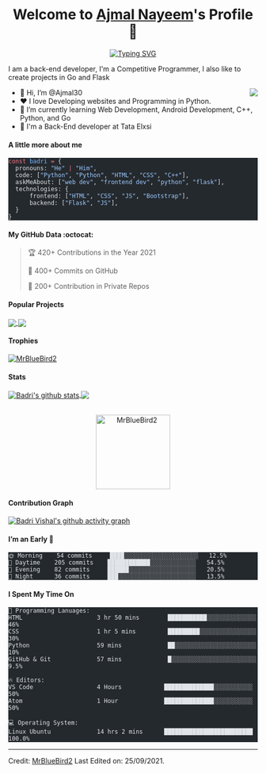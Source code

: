   <p align="center">
  </p><h1 align="center">Welcome to <a href="https://github.com/MrBlueBird2">Ajmal Nayeem</a>'s Profile 👋</h1>
<p></p>
<p align="center">
<a href="https://git.io/typing-svg"><img src="https://readme-typing-svg.herokuapp.com?font=Fira+Code&pause=1000&color=F7B534&center=true&width=435&lines=Welcome+to+my+Profile;I'm+a+Back-end+Developer+" alt="Typing SVG" /></a>
</p>
<p>I am a back-end developer, I'm a Competitive Programmer, I also like to create projects in Go and Flask</p>
<img align="right" src="https://media.giphy.com/media/M9gbBd9nbDrOTu1Mqx/giphy.gif">
<ul>
  <li>👋 Hi, I’m @Ajmal30</li>
  <li>❤️ I love Developing websites and Programming in Python.</li>
  <li>🌱 I’m currently learning Web Development, Android Development, C++, Python, and Go</li>
  <li>💼 I'm a Back-End developer at Tata Elxsi</li>
</ul>
<h4 id="a-little-more-about-me">A little more about me</h4>
<pre class="astro-code github-dark" style="background-color:#24292e;color:#e1e4e8; overflow-x: auto;" tabindex="0"><code><span class="line"><span style="color:#F97583">const</span><span style="color:#79B8FF"> badri</span><span style="color:#F97583"> =</span><span style="color:#E1E4E8"> {</span></span>
<span class="line"><span style="color:#E1E4E8">  pronouns: </span><span style="color:#9ECBFF">"He"</span><span style="color:#F97583"> |</span><span style="color:#9ECBFF"> "Him"</span><span style="color:#E1E4E8">,</span></span>
<span class="line"><span style="color:#E1E4E8">  code: [</span><span style="color:#9ECBFF">"Python"</span><span style="color:#E1E4E8">, </span><span style="color:#9ECBFF">"Python"</span><span style="color:#E1E4E8">, </span><span style="color:#9ECBFF">"HTML"</span><span style="color:#E1E4E8">, </span><span style="color:#9ECBFF">"CSS"</span><span style="color:#E1E4E8">, </span><span style="color:#9ECBFF">"C++"</span><span style="color:#E1E4E8">],</span></span>
<span class="line"><span style="color:#E1E4E8">  askMeAbout: [</span><span style="color:#9ECBFF">"web dev"</span><span style="color:#E1E4E8">, </span><span style="color:#9ECBFF">"frontend dev"</span><span style="color:#E1E4E8">, </span><span style="color:#9ECBFF">"python"</span><span style="color:#E1E4E8">, </span><span style="color:#9ECBFF">"flask"</span><span style="color:#E1E4E8">],</span></span>
<span class="line"><span style="color:#E1E4E8">  technologies: {</span></span>
<span class="line"><span style="color:#E1E4E8">      frontend: [</span><span style="color:#9ECBFF">"HTML"</span><span style="color:#E1E4E8">, </span><span style="color:#9ECBFF">"CSS"</span><span style="color:#E1E4E8">, </span><span style="color:#9ECBFF">"JS"</span><span style="color:#E1E4E8">, </span><span style="color:#9ECBFF">"Bootstrap"</span><span style="color:#E1E4E8">],</span></span>
<span class="line"><span style="color:#E1E4E8">      backend: [</span><span style="color:#9ECBFF">"Flask"</span><span style="color:#E1E4E8">, </span><span style="color:#9ECBFF">"JS"</span><span style="color:#E1E4E8">],</span></span>
<span class="line"><span style="color:#E1E4E8">  }</span></span>
<span class="line"><span style="color:#E1E4E8">}</span></span></code></pre>
<h4 id="my-github-data-octocat">My GitHub Data :octocat:</h4>
<blockquote>
<p>🏆 420+ Contributions in the Year 2021</p>
<p>📜 400+ Commits on GitHub</p>
<p>🔑 200+ Contribution in Private Repos</p>
</blockquote>
<h4 id="popular-projects">Popular Projects</h4>
<a href="https://github.com/MrBlueBird2/to-do-list-flask">
  <!-- Change the `github-readme-stats.anuraghazra1.vercel.app` to `github-readme-stats.vercel.app`  -->
  <img align="center" src="https://github-readme-stats.anuraghazra1.vercel.app/api/pin/?username=MrBlueBird2&amp;repo=to-do-list-flask&amp;theme=onedark">
</a>    
<a href="https://github.com/mrbluebird2/mrbluebird2.github.io">
  <!-- Change the `github-readme-stats.anuraghazra1.vercel.app` to `github-readme-stats.vercel.app`  -->
  <img align="center" src="https://github-readme-stats.anuraghazra1.vercel.app/api/pin/?username=MrBlueBird2&amp;repo=mrbluebird2.github.io&amp;theme=onedark">
</a>
<h4 id="trophies">Trophies</h4>
<p align="left"> <a href="https://github.com/ryo-ma/github-profile-trophy"><img src="https://github-profile-trophy.vercel.app/?username=MrBlueBird2&amp;row=2&amp;column=6&amp;theme=onedark&amp;column=8&amp;no-frame=false&amp;no-bg=false" alt="MrBlueBird2"></a></p>
<h4 id="stats">Stats</h4>
<a href="https://github.com/anuraghazra/github-readme-stats">
  <img align="center" src="https://github-readme-stats.anuraghazra1.vercel.app/api?username=MrBlueBird2&amp;show_icons=true&amp;include_all_commits=true&amp;theme=onedark" alt="Badri's github stats">
</a>
<a href="https://github.com/anuraghazra/github-readme-stats">
  <!-- Change the `github-readme-stats.anuraghazra1.vercel.app` to `github-readme-stats.vercel.app`  -->
  <img align="center" src="https://github-readme-stats.anuraghazra1.vercel.app/api/top-langs/?username=MrBlueBird2&amp;layout=compact&amp;theme=onedark">
</a>
<br>
<br>
<p align="center">
  <img align="center" height="150em" src="https://github-readme-streak-stats.herokuapp.com/?user=MrBlueBird2&amp;theme=onedark" alt="MrBlueBird2">
</p>
<h4 id="contribution-graph">Contribution Graph</h4>
<p><a href="https://github.com/MrBlueBird2/github-readme-activity-graph"><img src="https://activity-graph.herokuapp.com/graph?username=MrBlueBird2&amp;theme=react-dark" alt="Badri Vishal's github activity graph"></a></p>
<!---
MrBlueBird2/MrBlueBird2 is a ✨ special ✨ repository because its `README.md` (this file) appears on your GitHub profile.
You can click the Preview link to take a look at your changes.
--->
<h4 id="im-an-early">I’m an Early 🐤</h4>
<pre class="astro-code github-dark" style="background-color:#24292e;color:#e1e4e8; overflow-x: auto;" tabindex="0"><code><span class="line"><span>🌞 Morning    54 commits     ████░░░░░░░░░░░░░░░░░░░░░   12.5% </span></span>
<span class="line"><span>🌆 Daytime    205 commits    ████████████░░░░░░░░░░░░░   54.5% </span></span>
<span class="line"><span>🌃 Evening    82 commits     ██████░░░░░░░░░░░░░░░░░░░   20.5% </span></span>
<span class="line"><span>🌙 Night      36 commits     ███░░░░░░░░░░░░░░░░░░░░░░   13.5%</span></span></code></pre>
<h4 id="i-spent-my-time-on">I Spent My Time On</h4>
<pre class="astro-code github-dark" style="background-color:#24292e;color:#e1e4e8; overflow-x: auto;" tabindex="0"><code><span class="line"><span>💬 Programming Lanuages:</span></span>
<span class="line"><span>HTML                     3 hr 50 mins        ███████████░░░░░░░░░░░░░░   46% </span></span>
<span class="line"><span>CSS                      1 hr 5 mins         █████████░░░░░░░░░░░░░░░░   30% </span></span>
<span class="line"><span>Python                   59 mins             ██░░░░░░░░░░░░░░░░░░░░░░░   10% </span></span>
<span class="line"><span>GitHub &amp; Git             57 mins             █░░░░░░░░░░░░░░░░░░░░░░░░   9.5%</span></span>
<span class="line"><span></span></span>
<span class="line"><span>🔥 Editors:</span></span>
<span class="line"><span>VS Code                  4 Hours            ██████████████░░░░░░░░░░░   50% </span></span>
<span class="line"><span>Atom                     1 Hour             ██████████████░░░░░░░░░░░   50%</span></span>
<span class="line"><span></span></span>
<span class="line"><span>💻 Operating System:</span></span>
<span class="line"><span>Linux Ubuntu             14 hrs 2 mins      █████████████████████████   100.0%</span></span></code></pre>
<hr>
<p>Credit: <a href="https://github.com/MrBlueBird2">MrBlueBird2</a>
Last Edited on: 25/09/2021.</p> 
